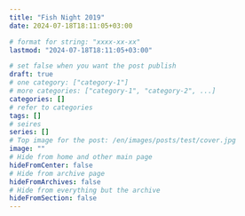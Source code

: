 ```yaml
---
title: "Fish Night 2019"
date: 2024-07-18T18:11:05+03:00

# format for string: "xxxx-xx-xx"
lastmod: "2024-07-18T18:11:05+03:00"

# set false when you want the post publish
draft: true
# one category: ["category-1"]
# more categories: ["category-1", "category-2", ...]
categories: []
# refer to categories
tags: []
# seires
series: []
# Top image for the post: /en/images/posts/test/cover.jpg
image: ""
# Hide from home and other main page
hideFromCenter: false
# Hide from archive page
hideFromArchives: false
# Hide from everything but the archive
hideFromSection: false
---
```


<!--more-->